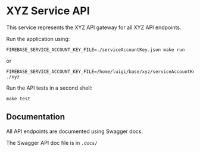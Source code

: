 # XYZ Service API

This service represents the XYZ API gateway for all XYZ API endpoints.

Run the application using:

```
FIREBASE_SERVICE_ACCOUNT_KEY_FILE=./serviceAccountKey.json make run
```

or
```
FIREBASE_SERVICE_ACCOUNT_KEY_FILE=/home/luigi/base/xyz/serviceAccountKey.json ./xyz
```

Run the API tests in a second shell:

```
make test
```

## Documentation

All API endpoints are documented using Swagger docs.

The Swagger API doc file is in `.docs/`
